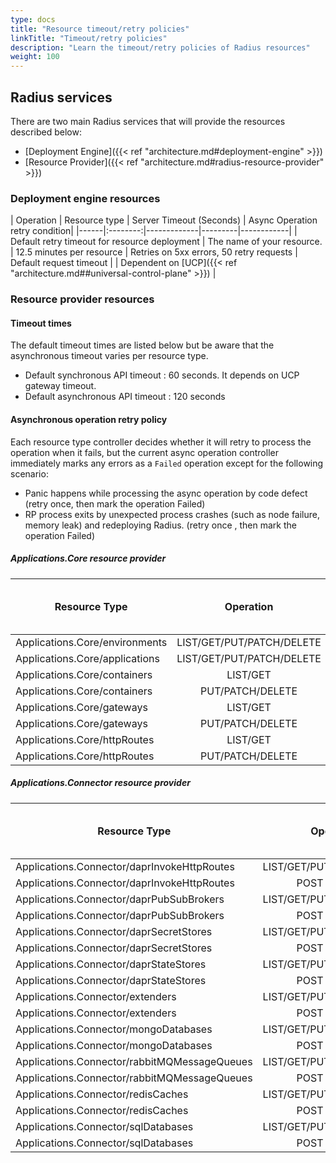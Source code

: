 ```yaml
---
type: docs
title: "Resource timeout/retry policies"
linkTitle: "Timeout/retry policies"
description: "Learn the timeout/retry policies of Radius resources"
weight: 100
---
```


## Radius services

There are two main Radius services that will provide the resources described below:

- [Deployment Engine]({{< ref "architecture.md#deployment-engine" >}})
- [Resource Provider]({{< ref "architecture.md#radius-resource-provider" >}})

### Deployment engine resources

| Operation | Resource type | Server Timeout (Seconds) | Async Operation retry condition|
|------|:--------:|-------------|---------|------------|
| Default retry timeout for resource deployment | The name of your resource. | 12.5 minutes per resource | Retries on 5xx errors, 50 retry requests
| Default request timeout | | Dependent on [UCP]({{< ref "architecture.md##universal-control-plane" >}}) |

### Resource provider resources

#### Timeout times

The default timeout times are listed below but be aware that the asynchronous timeout varies per resource type.

- Default synchronous API timeout : 60 seconds. It depends on UCP gateway timeout.
- Default asynchronous API timeout : 120 seconds

#### Asynchronous operation retry policy

Each resource type controller decides whether it will retry to process the operation when it fails, but the current async operation controller immediately marks any errors as a `Failed` operation except for the following scenario:

- Panic happens while processing the async operation by code defect (retry once, then mark the operation Failed)
- RP process exits by unexpected process crashes (such as node failure, memory leak) and redeploying Radius. (retry once , then mark the operation Failed)

##### Applications.Core resource provider

| Resource Type  | Operation | API Type | Server Timeout (Seconds) | Async Operation retry condition|
|------|:--------:|-------------|---------|------------|
| Applications.Core/environments | LIST/GET/PUT/PATCH/DELETE | Synchronous | default | |
| Applications.Core/applications | LIST/GET/PUT/PATCH/DELETE | Synchronous | default | |
| Applications.Core/containers | LIST/GET | Synchronous | default | |
| Applications.Core/containers | PUT/PATCH/DELETE | Asynchronous | 300 | default |
| Applications.Core/gateways | LIST/GET | Synchronous | default | |
| Applications.Core/gateways | PUT/PATCH/DELETE | Asynchronous | default | default |
| Applications.Core/httpRoutes | LIST/GET | Synchronous | default | |
| Applications.Core/httpRoutes | PUT/PATCH/DELETE | Asynchronous | default | default |

##### Applications.Connector resource provider

| Resource Type  | Operation | API Type | Server Timeout (Seconds) | Async Operation retry condition|
|------|:--------:|-------------|---------|------------|
| Applications.Connector/daprInvokeHttpRoutes | LIST/GET/PUT/PATCH/DELETE | Synchronous | default | |
| Applications.Connector/daprInvokeHttpRoutes | POST ListSecret | Synchronous | default | |
| Applications.Connector/daprPubSubBrokers | LIST/GET/PUT/PATCH/DELETE | Synchronous | default | |
| Applications.Connector/daprPubSubBrokers | POST ListSecret | Synchronous | default | |
| Applications.Connector/daprSecretStores | LIST/GET/PUT/PATCH/DELETE | Synchronous | default | |
| Applications.Connector/daprSecretStores | POST ListSecret | Synchronous | default | |
| Applications.Connector/daprStateStores | LIST/GET/PUT/PATCH/DELETE | Synchronous | default | |
| Applications.Connector/daprStateStores | POST ListSecret | Synchronous | default | |
| Applications.Connector/extenders | LIST/GET/PUT/PATCH/DELETE | Synchronous | default | |
| Applications.Connector/extenders | POST ListSecret | Synchronous | default | |
| Applications.Connector/mongoDatabases | LIST/GET/PUT/PATCH/DELETE | Synchronous | default | |
| Applications.Connector/mongoDatabases | POST ListSecret | Synchronous | default | |
| Applications.Connector/rabbitMQMessageQueues | LIST/GET/PUT/PATCH/DELETE | Synchronous | default | |
| Applications.Connector/rabbitMQMessageQueues | POST ListSecret | Synchronous | default | |
| Applications.Connector/redisCaches | LIST/GET/PUT/PATCH/DELETE | Synchronous | default | |
| Applications.Connector/redisCaches | POST ListSecret | Synchronous | default | |
| Applications.Connector/sqlDatabases | LIST/GET/PUT/PATCH/DELETE | Synchronous | default | |
| Applications.Connector/sqlDatabases | POST ListSecret | Synchronous | default | |
